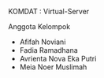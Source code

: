 KOMDAT : Virtual-Server

Anggota Kelompok

- Afifah Noviani
- Fadia Ramadhana
- Avrienta Nova Eka Putri
- Meia Noer Muslimah
